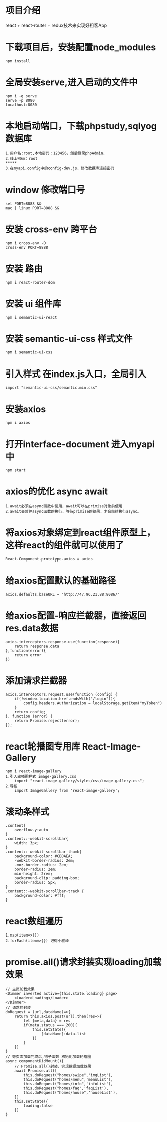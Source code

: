 # 项目介绍
 react + react-router + redux技术来实现好租客App

 # 下载项目后，安装配置node_modules
    npm install

 # 全局安装serve,进入启动的文件中
    npm i -g serve
    serve -p 8080
    localhost:8080

 # 本地启动端口，下载phpstudy,sqlyog数据库
    1.用户名:root,本地密码：123456，然后登录phpAdmin，
    2.线上密码：root
    *****
    3.在myapi,config中的config-dev.js，修改数据库连接密码

 # window 修改端口号 
    set PORT=8888 && 
    mac | linux PORT=8888 &&

 # 安装 cross-env 跨平台  
    npm i cross-env -D
    cross-env PORT=8888

 # 安装 路由
    npm i react-router-dom

 # 安装 ui 组件库
    npm i semantic-ui-react

 # 安装 semantic-ui-css 样式文件
    npm i semantic-ui-css

 # 引入样式 在index.js入口，全局引入
    import "semantic-ui-css/semantic.min.css"

# 安装axios
    npm i axios

# 打开interface-document 进入myapi中
    npm start

# axios的优化 async await
    1.await必须在async函数中使用，await可以在primise对象前使用
    2.await会暂停async函数的执行，等待primise的结果，才会继续执行async。

# 将axios对象绑定到react组件原型上，这样react的组件就可以使用了
    React.Component.prototype.axios = axios

 # 给axios配置默认的基础路径
    axios.defaults.baseURL = "http://47.96.21.88:8086/"

 # 给axios配置-响应拦截器，直接返回res.data数据
    axios.interceptors.response.use(function(response){
        return response.data
    },function(error){
        return error
    })

# 添加请求拦截器
    axios.interceptors.request.use(function (config) {
        if(!window.location.href.endsWith("/login")){
            config.headers.Authorization = localStorage.getItem("myToken")
        }
        return config;
    }, function (error) {
        return Promise.reject(error);
    });

# react轮播图专用库 React-Image-Gallery
    npm i react-image-gallery
    1.引入轮播图样式 image-gallery.css
        import "react-image-gallery/styles/css/image-gallery.css";
    2.导包
        import ImageGallery from 'react-image-gallery';

# 滚动条样式 
    .content{
        overflow-y:auto
    }
    .content::-webkit-scrollbar{
        width: 3px;
    }
    .content::-webkit-scrollbar-thumb{
        background-color: #CBDAEA;
        -webkit-border-radius: 2em;
        -moz-border-radius: 2em;
        border-radius: 2em;
        min-height: 2rem;
        background-clip: padding-box;
        border-radius: 5px;
    }
    .content::-webkit-scrollbar-track {
        background-color: #fff;
    }

# react数组遍历  
    1.map(item=>()) 
    2.forEach(item=>{}) 记得小驼峰

# promise.all()请求封装实现loading加载效果
    // 主页加载效果
    <Dimmer inverted active={this.state.loading} page>
        <Loader>Loading</Loader>
    </Dimmer>
    // 请求的封装
    doRequest = (url,dataName)=>{
        return this.axios.post(url).then(res=>{
            let {meta,data} = res
            if(meta.status === 200){
                this.setState({
                    [dataName]:data.list
                })
            }
        })
    }
    // 等页面加载完成后,钩子函数 初始化加载轮播图
    async componentDidMount(){
        // Promise.all()封装，实现数据加载效果
        await Promise.all([
            this.doRequest("homes/swipe",'imgList'),
            this.doRequest("homes/menu",'menuList'),
            this.doRequest("homes/info",'infoList'),
            this.doRequest("homes/faq",'faqList'),
            this.doRequest("homes/house",'houseList'),
        ])
        this.setState({
            loading:false
        })
    }